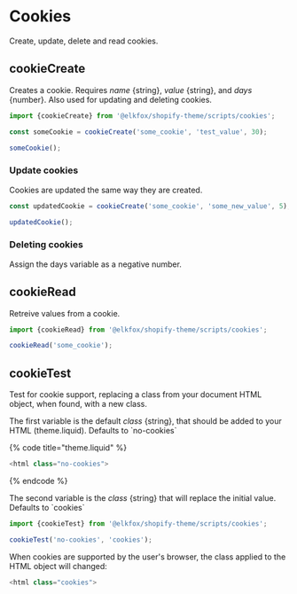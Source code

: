 # Cookies

Create, update, delete and read cookies.

## cookieCreate

Creates a cookie. Requires _name_ {string}, _value_ {string}, and _days_ {number}. Also used for updating and deleting cookies.

```javascript
import {cookieCreate} from '@elkfox/shopify-theme/scripts/cookies';

const someCookie = cookieCreate('some_cookie', 'test_value', 30);

someCookie();
```

### Update cookies

Cookies are updated the same way they are created.

```javascript
const updatedCookie = cookieCreate('some_cookie', 'some_new_value', 5);

updatedCookie();
```

### Deleting cookies

Assign the days variable as a negative number.

## cookieRead

Retreive values from a cookie.

```javascript
import {cookieRead} from '@elkfox/shopify-theme/scripts/cookies';

cookieRead('some_cookie');
```

## cookieTest

Test for cookie support, replacing a class from your document HTML object, when found, with a new class.

The first variable is the default _class_ {string}, that should be added to your HTML \(theme.liquid\). Defaults to \`no-cookies\`

{% code title="theme.liquid" %}
```javascript
<html class="no-cookies">
```
{% endcode %}

The second variable is the _class_ {string} that will replace the initial value. Defaults to \`cookies\`

```javascript
import {cookieTest} from '@elkfox/shopify-theme/scripts/cookies';

cookieTest('no-cookies', 'cookies');
```

When cookies are supported by the user's browser, the class applied to the HTML object will changed:

```javascript
<html class="cookies">
```

